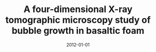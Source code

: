 ---
title: "A four-dimensional X-ray tomographic microscopy study of bubble growth in basaltic foam"
collection: publications
permalink: /publication/2012-01-01-A-four-dimensional-X-ray-tomographic-microscopy-study-of-bubble-growth-in-basaltic-foam
date: 2012-01-01
venue: 'Nature Communications'
paperurl: 'http://dx.doi.org/10.1038/ncomms2134'
citation: ' D.R. Baker,  F. Brun,  C. O&apos;Shaughnessy,  L. Mancini,  J.L. Fife,  M.L. Rivers, &quot;A four-dimensional X-ray tomographic microscopy study of bubble growth in basaltic foam.&quot; Nature Communications, 2012.'
---